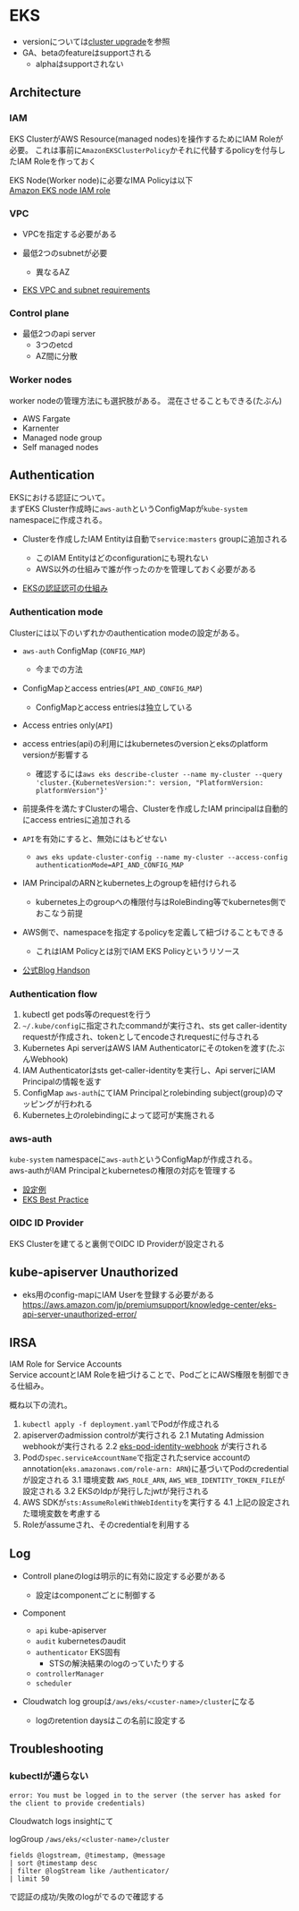 # EKS

* versionについては[cluster upgrade](./cluster_upgrade.md)を参照
* GA、betaのfeatureはsupportされる
  * alphaはsupportされない

## Architecture

### IAM

EKS ClusterがAWS Resource(managed nodes)を操作するためにIAM Roleが必要。
これは事前に`AmazonEKSClusterPolicy`かそれに代替するpolicyを付与したIAM Roleを作っておく

EKS Node(Worker node)に必要なIMA Policyは以下  
[Amazon EKS node IAM role](https://docs.aws.amazon.com/eks/latest/userguide/create-node-role.html)

### VPC

* VPCを指定する必要がある
* 最低2つのsubnetが必要
  * 異なるAZ

* [EKS VPC and subnet requirements](https://docs.aws.amazon.com/eks/latest/userguide/network_reqs.html)

### Control plane

* 最低2つのapi server
  * 3つのetcd
  * AZ間に分散

### Worker nodes

worker nodeの管理方法にも選択肢がある。
混在させることもできる(たぶん)

* AWS Fargate
* Karnenter
* Managed node group
* Self managed nodes

## Authentication


EKSにおける認証について。  
まずEKS Cluster作成時に`aws-auth`というConfigMapが`kube-system` namespaceに作成される。

* Clusterを作成したIAM Entityは自動で`service:masters` groupに追加される
  * このIAM Entityはどのconfigurationにも現れない
  * AWS以外の仕組みで誰が作ったのかを管理しておく必要がある

* [EKSの認証認可の仕組み](https://zenn.dev/take4s5i/articles/aws-eks-authentication)

### Authentication mode

Clusterには以下のいずれかのauthentication modeの設定がある。

* `aws-auth` ConfigMap (`CONFIG_MAP`)
  * 今までの方法
* ConfigMapとaccess entries(`API_AND_CONFIG_MAP`)
  * ConfigMapとaccess entriesは独立している
* Access entries only(`API`)


* access entries(api)の利用にはkubernetesのversionとeksのplatform versionが影響する
  * 確認するには`aws eks describe-cluster --name my-cluster --query 'cluster.{KubernetesVersion:": version, "PlatformVersion: platformVersion"}'`

* 前提条件を満たすClusterの場合、Clusterを作成したIAM principalは自動的にaccess entriesに追加される

* `API`を有効にすると、無効にはもどせない
  * `aws eks update-cluster-config --name my-cluster --access-config authenticationMode=API_AND_CONFIG_MAP`

* IAM PrincipalのARNとkubernetes上のgroupを紐付けられる
  * kubernetes上のgroupへの権限付与はRoleBinding等でkubernetes側でおこなう前提

* AWS側で、namespaceを指定するpolicyを定義して紐づけることもできる
  * これはIAM Policyとは別でIAM EKS Policyというリソース

* [公式Blog Handson](https://aws.amazon.com/blogs/containers/a-deep-dive-into-simplified-amazon-eks-access-management-controls/)

### Authentication flow

1. kubectl get pods等のrequestを行う
1. `~/.kube/config`に指定されたcommandが実行され、sts get caller-identity requestが作成され、tokenとしてencodeされrequestに付与される
1. Kubernetes Api serverはAWS IAM Authenticatorにそのtokenを渡す(たぶんWebhook)
1. IAM Authenticatorはsts get-caller-identityを実行し、Api serverにIAM Principalの情報を返す
1. ConfigMap `aws-auth`にてIAM Principalとrolebinding subject(group)のマッピングが行われる
1. Kubernetes上のrolebindingによって認可が実施される

### aws-auth

`kube-system` namespaceに`aws-auth`というConfigMapが作成される。  
aws-authがIAM Principalとkubernetesの権限の対応を管理する

* [設定例](https://repost.aws/knowledge-center/eks-configure-sso-user)
* [EKS Best Practice](https://aws.github.io/aws-eks-best-practices/security/docs/iam/#create-the-cluster-with-a-dedicated-iam-role)

### OIDC ID Provider

EKS Clusterを建てると裏側でOIDC ID Providerが設定される

## kube-apiserver Unauthorized

* eks用のconfig-mapにIAM Userを登録する必要がある
https://aws.amazon.com/jp/premiumsupport/knowledge-center/eks-api-server-unauthorized-error/

## IRSA

IAM Role for Service Accounts  
Service accountとIAM Roleを紐づけることで、PodごとにAWS権限を制御できる仕組み。

概ね以下の流れ。

1. `kubectl apply -f deployment.yaml`でPodが作成される
2. apiserverのadmission controlが実行される
  2.1 Mutating Admission webhookが実行される
  2.2 [eks-pod-identity-webhook](https://github.com/aws/amazon-eks-pod-identity-webhook) が実行される
3. Podの`spec.serviceAccountName`で指定されたservice accountのannotation(`eks.amazonaws.com/role-arn: ARN`)に基づいてPodのcredentialが設定される
  3.1 環境変数 `AWS_ROLE_ARN`, `AWS_WEB_IDENTITY_TOKEN_FILE`が設定される
  3.2 EKSのIdpが発行したjwtが発行される
4. AWS SDKが`sts:AssumeRoleWithWebIdentity`を実行する
  4.1 上記の設定された環境変数を考慮する
5. Roleがassumeされ、そのcredentialを利用する
  

## Log

* Controll planeのlogは明示的に有効に設定する必要がある
  * 設定はcomponentごとに制御する

* Component
  * `api` kube-apiserver
  * `audit` kubernetesのaudit
  * `authenticator` EKS固有
    * STSの解決結果のlogのっていたりする
  * `controllerManager`
  * `scheduler`

* Cloudwatch log groupは`/aws/eks/<custer-name>/cluster`になる
  * logのretention daysはこの名前に設定する

## Troubleshooting

### kubectlが通らない

```
error: You must be logged in to the server (the server has asked for the client to provide credentials)  
```

Cloudwatch logs insightにて

logGroup `/aws/eks/<cluster-name>/cluster`

```
fields @logstream, @timestamp, @message
| sort @timestamp desc
| filter @logStream like /authenticator/
| limit 50
```

で認証の成功/失敗のlogがでるので確認する
